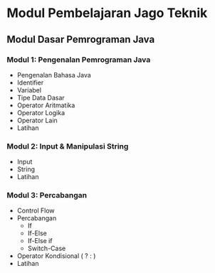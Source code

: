 # Modul Pembelajaran Jago Teknik

## Modul Dasar Pemrograman Java

### Modul 1: Pengenalan Pemrograman Java

- Pengenalan Bahasa Java
- Identifier
- Variabel
- Tipe Data Dasar
- Operator Aritmatika
- Operator Logika
- Operator Lain
- Latihan

### Modul 2: Input & Manipulasi String

- Input
- String
- Latihan

### Modul 3: Percabangan

- Control Flow
- Percabangan
  - If
  - If-Else
  - If-Else if
  - Switch-Case
- Operator Kondisional ( ? : )
- Latihan
